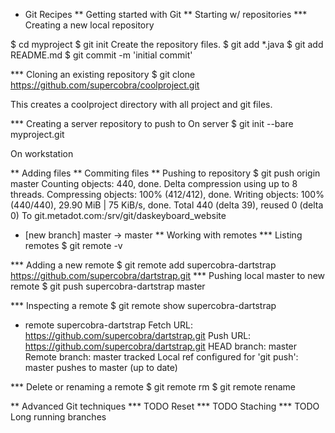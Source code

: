 * Git Recipes
** Getting started with Git
** Starting w/ repositories
*** Creating a new local repository

$ cd myproject
$ git init
Create the repository files.
$ git add *.java
$ git add README.md
$ git commit -m 'initial commit'

*** Cloning an existing repository
$ git clone https://github.com/supercobra/coolproject.git

This creates a coolproject directory with all project and git files.

*** Creating a server repository to push to
On server
$ git init --bare myproject.git

On workstation

** Adding files
** Commiting files
** Pushing to repository
$ git push origin master
Counting objects: 440, done.
Delta compression using up to 8 threads.
Compressing objects: 100% (412/412), done.
Writing objects: 100% (440/440), 29.90 MiB | 75 KiB/s, done.
Total 440 (delta 39), reused 0 (delta 0)
To git.metadot.com:/srv/git/daskeyboard_website
 * [new branch]      master -> master
** Working with remotes 
*** Listing remotes
$ git remote -v

*** Adding a new remote
$ git remote add supercobra-dartstrap  https://github.com/supercobra/dartstrap.git
*** Pushing local master to new remote
$ git push supercobra-dartstrap master

*** Inspecting a remote
$ git remote show supercobra-dartstrap
 * remote supercobra-dartstrap
   Fetch URL: https://github.com/supercobra/dartstrap.git
   Push  URL: https://github.com/supercobra/dartstrap.git
   HEAD branch: master
   Remote branch:
     master tracked
   Local ref configured for 'git push':
     master pushes to master (up to date)

*** Delete or renaming a remote
$ git remote rm <name>
$ git remote rename <old> <new>

** Advanced Git techniques
*** TODO Reset
*** TODO Staching
*** TODO Long running branches
